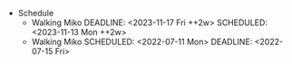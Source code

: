 - Schedule
	- Walking Miko
	  DEADLINE: <2023-11-17 Fri ++2w>
	  SCHEDULED: <2023-11-13 Mon ++2w>
	- Walking Miko
	  SCHEDULED: <2022-07-11 Mon>
	  DEADLINE: <2022-07-15 Fri>